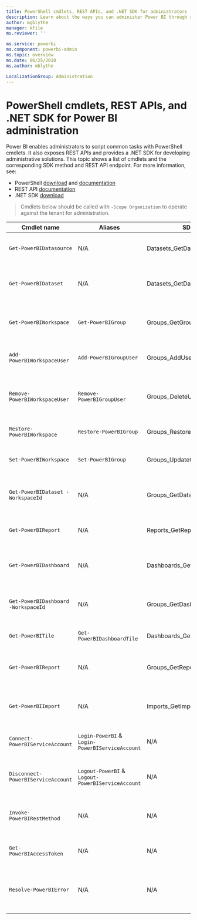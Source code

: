 ```yaml
---
title: PowerShell cmdlets, REST APIs, and .NET SDK for administrators
description: Learn about the ways you can administer Power BI through scripts and programming APIs.
author: mgblythe
manager: kfile
ms.reviewer: ''

ms.service: powerbi
ms.component: powerbi-admin
ms.topic: overview
ms.date: 06/25/2018
ms.author: mblythe

LocalizationGroup: Administration
---
```


# PowerShell cmdlets, REST APIs, and .NET SDK for Power BI administration
Power BI enables administrators to script common tasks with PowerShell cmdlets. It also exposes REST APIs and provides a .NET SDK for developing administrative solutions. This topic shows a list of cmdlets and the corresponding SDK method and REST API endpoint. For more information, see:

- PowerShell [download](https://www.powershellgallery.com/packages/MicrosoftPowerBIMgmt/) and [documentation](https://docs.microsoft.com/powershell/power-bi/overview?view=powerbi-ps)
- REST API [documentation](https://docs.microsoft.com/rest/api/power-bi/admin)
- .NET SDK [download](https://www.nuget.org/packages/Microsoft.PowerBI.Api/)

> Cmdlets below should be called with `-Scope Organization` to operate against the tenant for administration.

| **Cmdlet name** | **Aliases** | **SDK method** | **REST API endpoint** | **Description** |
| --- | --- | --- | --- | --- |
| `Get-PowerBIDatasource` | N/A | Datasets\_GetDataSourcesAsAdmin | /v1.0/myorg/admin/datasets/{datasetkey}/datasources | Gets the data sources for a given dataset. |
| `Get-PowerBIDataset` | N/A | Datasets\_GetDatasetsAsAdmin | /v1.0/myorg/admin/datasets | Gets the full list of datasets in a Power BI tenant. |
| `Get-PowerBIWorkspace` | `Get-PowerBIGroup` | Groups\_GetGroupsAsAdmin | /v1.0/myorg/admin/groups | Gets the full list of workspaces in a Power BI tenant. |
| `Add-PowerBIWorkspaceUser` | `Add-PowerBIGroupUser` |Groups\_AddUserAsAdmin | /v1.0/myorg/admin/groups/{groupId}/users | Adds a user as a member to a given workspace. |
| `Remove-PowerBIWorkspaceUser` | `Remove-PowerBIGroupUser` | Groups\_DeleteUserAsAdmin | /v1.0/myorg/admin/groups/{groupId}/users/{user} | Removes a user from the membership list of a given workspace. |
| `Restore-PowerBIWorkspace` |`Restore-PowerBIGroup` | Groups\_RestoreDeletedGroupAsAdmin | /v1.0/myorg/admin/groups/{groupId}/restore | Restores a deleted workspace. |
| `Set-PowerBIWorkspace` |`Set-PowerBIGroup` | Groups\_UpdateGroupAsAdmin | /v1.0/myorg/admin/groups/{groupId} | Updates the properties of a given workspace. |
| `Get-PowerBIDataset -WorkspaceId` | N/A | Groups\_GetDatasetsAsAdmin | /v1.0/myorg/admin/groups/{group\_id}/datasets | Gets the datasets within a given workspace. |
| `Get-PowerBIReport` | N/A | Reports\_GetReportsAsAdmin | /v1.0/myorg/admin/reports | Gets the full list of reports in a Power BI tenant. |
| `Get-PowerBIDashboard` | N/A | Dashboards\_GetDashboardsAsAdmin | /v1.0/myorg/admin/dashboards | Gets the full list of dashboards in a Power BI tenant. |
| `Get-PowerBIDashboard -WorkspaceId` | N/A | Groups\_GetDashboardsAsAdmin | /v1.0/myorg/admin/groups/{group\_id}/dashboards | Gets the dashboards within a given workspace. |
| `Get-PowerBITile` | `Get-PowerBIDashboardTile` | Dashboards\_GetTilesAsAdmin | /v1.0/myorg/admin/dashboards/{dashboard\_id}/tiles | Gets the tiles of a given dashboard. |
| `Get-PowerBIReport` | N/A | Groups\_GetReportsAsAdmin | /v1.0/myorg/admin/groups/{group\_id}/reports | Gets the reports within a given workspace. |
| `Get-PowerBIImport` | N/A | Imports\_GetImportsAsAdmin | /v1.0/myorg/admin/imports | Gets the full list of imports in a Power BI tenant. |
| `Connect-PowerBIServiceAccount` | `Login-PowerBI` &  `Login-PowerBIServiceAccount` | N/A | N/A | Login to Power BI and start a session. |
| `Disconnect-PowerBIServiceAccount` | `Logout-PowerBI` & `Logout-PowerBIServiceAccount` | N/A | N/A | Logout of Power BI and close the existing session. |
| `Invoke-PowerBIRestMethod`| N/A | N/A | N/A | Send arbitrary REST API calls to Power BI. |
| `Get-PowerBIAccessToken`| N/A | N/A | N/A | Obtain the Power BI access token in a session. |
| `Resolve-PowerBIError`| N/A | N/A | N/A | Get detailed error information for unsuccessful cmdlet calls. |
